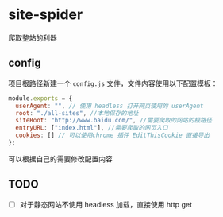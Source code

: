 # site-spider

爬取整站的利器

## config

项目根路径新建一个 `config.js` 文件，文件内容使用以下配置模板：

```javascript
module.exports = {
  userAgent: "", // 使用 headless 打开网页使用的 userAgent
  root: "./all-sites", //本地保存的地址
  siteRoot: "http://www.baidu.com/", //需要爬取的网站的根路径
  entryURL: ["index.html"], //需要爬取的网页入口
  cookies: [] // 可以使用chrome 插件 EditThisCookie 直接导出
};
```

可以根据自己的需要修改配置内容

## TODO

- [ ] 对于静态网站不使用 headless 加载，直接使用 http get

